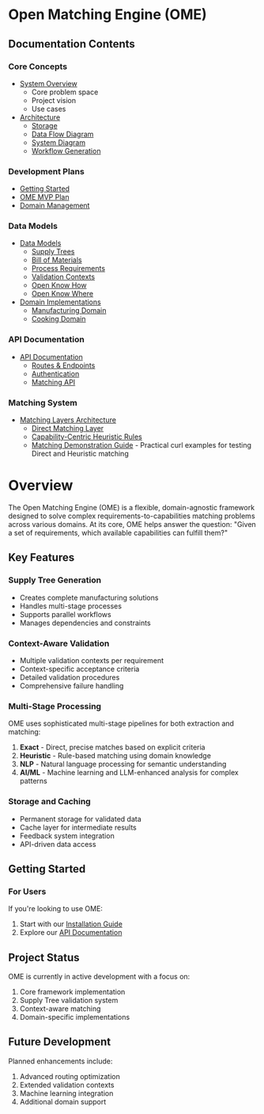 # Open Matching Engine (OME)

## Documentation Contents

### Core Concepts
* [System Overview](overview.md)
    * Core problem space
    * Project vision
    * Use cases
* [Architecture](architecture/index.md)
    * [Storage](architecture/storage.md)
    * [Data Flow Diagram](architecture/data-flow-diagram.md)
    * [System Diagram](architecture/system-diagram.md)
    * [Workflow Generation](architecture/workflow-generation.md)

### Development Plans
* [Getting Started](development/getting-started.md)
* [OME MVP Plan](development/ome-mvp-plan.md)
* [Domain Management](development/domain-management.md)

### Data Models
* [Data Models](models/index.md)
    * [Supply Trees](models/supply-tree.md)
    * [Bill of Materials](models/bom.md)
    * [Process Requirements](models/process.md)
    * [Validation Contexts](models/validation.md)
    * [Open Know How](models/okh-docs.md)
    * [Open Know Where](models/okw-docs.md)
* [Domain Implementations](domains/index.md)
    * [Manufacturing Domain](domains/manufacturing.md)
    * [Cooking Domain](domains/cooking.md)

### API Documentation
* [API Documentation](api/index.md)
    * [Routes & Endpoints](api/routes.md)
    * [Authentication](api/auth.md)
    * [Matching API](api/matching-api.md)

### Matching System
* [Matching Layers Architecture](architecture/matching-layers.md)
    * [Direct Matching Layer](matching/direct-matching.md)
    * [Capability-Centric Heuristic Rules](matching/capability-centric-rules.md)
    * [Matching Demonstration Guide](api/matching-demonstration-guide.md) - Practical curl examples for testing Direct and Heuristic matching

# Overview

The Open Matching Engine (OME) is a flexible, domain-agnostic framework designed to solve complex requirements-to-capabilities matching problems across various domains. At its core, OME helps answer the question: "Given a set of requirements, which available capabilities can fulfill them?"

## Key Features

### Supply Tree Generation
- Creates complete manufacturing solutions
- Handles multi-stage processes
- Supports parallel workflows
- Manages dependencies and constraints

### Context-Aware Validation
- Multiple validation contexts per requirement
- Context-specific acceptance criteria
- Detailed validation procedures
- Comprehensive failure handling

### Multi-Stage Processing
OME uses sophisticated multi-stage pipelines for both extraction and matching:

1. **Exact** - Direct, precise matches based on explicit criteria
2. **Heuristic** - Rule-based matching using domain knowledge
3. **NLP** - Natural language processing for semantic understanding
4. **AI/ML** - Machine learning and LLM-enhanced analysis for complex patterns

### Storage and Caching
- Permanent storage for validated data
- Cache layer for intermediate results
- Feedback system integration
- API-driven data access

## Getting Started

### For Users
If you're looking to use OME:

1. Start with our [Installation Guide](development/getting-started.md)
2. Explore our [API Documentation](api/index.md)


## Project Status

OME is currently in active development with a focus on:

1. Core framework implementation
2. Supply Tree validation system
3. Context-aware matching
4. Domain-specific implementations

## Future Development

Planned enhancements include:

1. Advanced routing optimization
2. Extended validation contexts
3. Machine learning integration
4. Additional domain support
